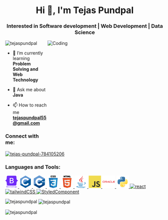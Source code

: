 <h1 align="center">Hi 👋, I'm Tejas Pundpal</h1>
<h3 align="center">Interested in Software development | Web Development | Data Science</h3>
<img align="right" alt="Coding" width="370" height="300" src="https://img.freepik.com/premium-vector/astronaut-is-working-computer_346903-2060.jpg">

<p align="left"> <img src="https://komarev.com/ghpvc/?username=tejaspundpal&label=Profile%20views&color=0e75b6&style=flat" alt="tejaspundpal" /> </p>

- 🌱 I’m currently learning **Problem Solving and Web Technology**

- 💬 Ask me about **Java**

- 📫 How to reach me **tejaspundpal55@gmail.com**

<h3 align="left">Connect with me:</h3>
<p align="left">
<a href="https://linkedin.com/in/tejas-pundpal-784105206" target="blank"><img align="center" src="https://raw.githubusercontent.com/rahuldkjain/github-profile-readme-generator/master/src/images/icons/Social/linked-in-alt.svg" alt="tejas-pundpal-784105206" height="30" width="40" /></a>
</p>

<h3 align="left">Languages and Tools:</h3>
<p align="left"> <a href="https://getbootstrap.com" target="_blank" rel="noreferrer"> <img src="https://raw.githubusercontent.com/devicons/devicon/master/icons/bootstrap/bootstrap-plain-wordmark.svg" alt="bootstrap" width="40" height="40"/> </a> <a href="https://www.cprogramming.com/" target="_blank" rel="noreferrer"> <img src="https://raw.githubusercontent.com/devicons/devicon/master/icons/c/c-original.svg" alt="c" width="40" height="40"/> </a> <a href="https://www.w3schools.com/cpp/" target="_blank" rel="noreferrer"> <img src="https://raw.githubusercontent.com/devicons/devicon/master/icons/cplusplus/cplusplus-original.svg" alt="cplusplus" width="40" height="40"/> </a> <a href="https://www.w3schools.com/css/" target="_blank" rel="noreferrer"> <img src="https://raw.githubusercontent.com/devicons/devicon/master/icons/css3/css3-original-wordmark.svg" alt="css3" width="40" height="40"/> </a> <a href="https://www.w3.org/html/" target="_blank" rel="noreferrer"> <img src="https://raw.githubusercontent.com/devicons/devicon/master/icons/html5/html5-original-wordmark.svg" alt="html5" width="40" height="40"/> </a> <a href="https://www.java.com" target="_blank" rel="noreferrer"> <img src="https://raw.githubusercontent.com/devicons/devicon/master/icons/java/java-original.svg" alt="java" width="40" height="40"/> </a> <a href="https://developer.mozilla.org/en-US/docs/Web/JavaScript" target="_blank" rel="noreferrer"> <img src="https://raw.githubusercontent.com/devicons/devicon/master/icons/javascript/javascript-original.svg" alt="javascript" width="40" height="40"/> </a> <a href="https://www.mysql.com/" target="_blank" rel="noreferrer"> <imwg src="https://raw.githubusercontent.com/devicons/devicon/master/icons/mysql/mysql-original-wordmark.svg" alt="mysql" width="40" height="40"/> </a> <a href="https://www.oracle.com/" target="_blank" rel="noreferrer"> <img src="https://raw.githubusercontent.com/devicons/devicon/master/icons/oracle/oracle-original.svg" alt="oracle" width="40" height="40"/> </a> <a href="https://www.python.org" target="_blank" rel="noreferrer"> <img src="https://raw.githubusercontent.com/devicons/devicon/master/icons/python/python-original.svg" alt="python" width="40" height="40"/> </a><a href="https://react.dev/" target="_blank" rel="noreferrer"> <img src="https://cdn4.iconfinder.com/data/icons/logos-3/600/React.js_logo-512.png" alt="react" width="40" height="40"/> </a><a href="https://tailwindcss.com/" target="_blank" rel="noreferrer"> <img src="https://upload.wikimedia.org/wikipedia/commons/thumb/d/d5/Tailwind_CSS_Logo.svg/768px-Tailwind_CSS_Logo.svg.png" alt="tailwindCSS" width="40" height="40"/> </a><a href="https://styled-components.com/" target="_blank" rel="noreferrer"> <img src="https://cdn.worldvectorlogo.com/logos/styled-components-1.svg" alt="StyledComponent" width="40" height="40"/> </a> </p>

<p><img align="left" src="https://github-readme-stats.vercel.app/api/top-langs?username=tejaspundpal&show_icons=true&locale=en&layout=compact" alt="tejaspundpal" /></p>

<p>&nbsp;<img align="center" src="https://github-readme-stats.vercel.app/api?username=tejaspundpal&show_icons=true&locale=en" alt="tejaspundpal" /></p>

<p><img align="center" src="https://github-readme-streak-stats.herokuapp.com/?user=tejaspundpal&" alt="tejaspundpal" /></p>
